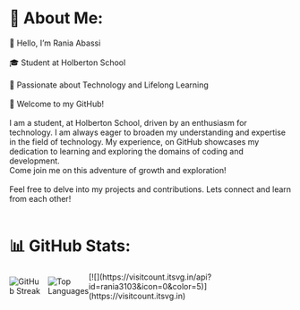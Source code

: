 # 💫 About Me:
👋 Hello, I’m Rania Abassi<br><br>🎓 Student at Holberton School<br><br>🚀 Passionate about Technology and Lifelong Learning<br><br>🌟 Welcome to my GitHub!<br><br>I am a student, at Holberton School, driven by an enthusiasm for technology. I am always eager to broaden my understanding and expertise in the field of technology. My experience, on GitHub showcases my dedication to learning and exploring the domains of coding and development. 
<br>Come join me on this adventure of growth and exploration!<br><br>Feel free to delve into my projects and contributions. Lets connect and learn from each other!<br><br>
# 📊 GitHub Stats:
<div style="display: flex; justify-content: space-between; align-items: center;">
    <div style="display: flex;">
        <img src="https://github-readme-streak-stats.herokuapp.com/?user=rania3103&theme=radical&hide_border=false" alt="GitHub Streak" style="margin-right: 10px;" />
        <img src="https://github-readme-stats.vercel.app/api/top-langs/?username=rania3103&theme=radical&hide_border=false&include_all_commits=false&count_private=false&layout=compact" alt="Top Languages" />
    </div>
        [![](https://visitcount.itsvg.in/api?id=rania3103&icon=0&color=5)](https://visitcount.itsvg.in)
</div>






